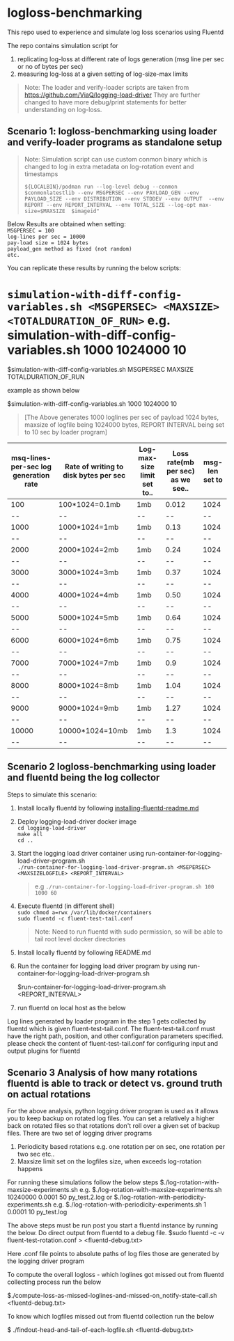 # logloss-benchmarking

This repo used to experience and simulate log loss scenarios using Fluentd

The repo contains simulation script for 
 1. replicating log-loss at different rate of logs generation (msg line per sec or no of bytes per sec)
 2. measuring log-loss at a given setting of log-size-max limits
 
 > Note: The loader and verify-loader scripts are taken from https://github.com/ViaQ/logging-load-driver
 They are further changed to have more debug/print statements for better understanding on log-loss.

## Scenario 1:  logloss-benchmarking using loader and verify-loader programs as standalone setup

 
 > Note: Simulation script can use custom conmon binary which is changed to log in extra metadata on log-rotation event and timestamps
 >
 > ```${LOCALBIN}/podman run --log-level debug --conmon $conmonlatestlib --env MSGPERSEC --env PAYLOAD_GEN --env PAYLOAD_SIZE --env DISTRIBUTION --env STDDEV --env OUTPUT  --env REPORT --env REPORT_INTERVAL --env TOTAL_SIZE --log-opt max-size=$MAXSIZE  $imageid"``` 
 

 Below Results are obtained when setting:  
   `MSGPERSEC = 100`  
   `log-lines per sec = 10000`  
   `pay-load size = 1024 bytes`    
   `payload_gen method as fixed (not random)`   
   `etc.`  
 
 You can replicate these results by running the below scripts:
 

 `simulation-with-diff-config-variables.sh <MSGPERSEC> <MAXSIZE> <TOTALDURATION_OF_RUN>`
 e.g. simulation-with-diff-config-variables.sh 1000 1024000 10 
=======
   $simulation-with-diff-config-variables.sh MSGPERSEC MAXSIZE TOTALDURATION_OF_RUN
 
   example as shown below
 
   $simulation-with-diff-config-variables.sh 1000 1024000 10 

 
 > [The Above generates 1000 loglines per sec of payload 1024 bytes, maxsize of logfile being 1024000 bytes, REPORT INTERVAL being set to 10 sec by loader program]

|msq-lines-per-sec log generation rate | Rate of writing to disk bytes per sec | Log-max-size limit set to.. | Loss rate(mb per sec) as we see.. |msg-len set to |
|--|--|--|--|--|
|100  | 100*1024=0.1mb| 1mb | 0.012| 1024 |
|--|--|--|--|--|
|1000 | 1000*1024=1mb | 1mb | 0.13 | 1024 |
|--|--|--|--|--|
|2000 | 2000*1024=2mb | 1mb | 0.24 | 1024 |
|--|--|--|--|--|
|3000 | 3000*1024=3mb | 1mb | 0.37 | 1024 |
|--|--|--|--|--|
|4000 | 4000*1024=4mb | 1mb | 0.50 | 1024 |
|--|--|--|--|--|
|5000 | 5000*1024=5mb | 1mb | 0.64 | 1024 |
|--|--|--|--|--|
|6000 | 6000*1024=6mb | 1mb | 0.75 | 1024 |
|--|--|--|--|--|
|7000 | 7000*1024=7mb | 1mb | 0.9  | 1024 |
|--|--|--|--|--|
|8000 | 8000*1024=8mb | 1mb | 1.04 | 1024 |
|--|--|--|--|--|
|9000 |9000*1024=9mb  | 1mb | 1.27 | 1024 |
|--|--|--|--|--|
|10000|10000*1024=10mb|1mb  | 1.3  | 1024 |
|--|--|--|--|--|


## Scenario 2 logloss-benchmarking using loader and fluentd being the log collector
Steps to simulate this scenario:


   1. Install locally fluentd by following [installing-fluentd-readme.md](installing-fluentd-readme.md)
   2. Deploy logging-load-driver docker image  
      `cd logging-load-driver`    
      `make all`  
      `cd ..`  
   3. Start the logging load driver container using run-container-for-logging-load-driver-program.sh   
      `./run-container-for-logging-load-driver-program.sh <MSEPERSEC> <MAXSIZELOGFILE> <REPORT_INTERVAL>`
             
      > e.g `./run-container-for-logging-load-driver-program.sh 100 1000 60`     
   3. Execute fluentd (in different shell)  
      `sudo chmod a=rwx /var/lib/docker/containers`    
      `sudo fluentd -c fluent-test-tail.conf`  
      
      > Note: Need to run fluentd with sudo permission, so will be able to tail root level docker directories     
      
   1. Install locally fluentd by following README.md
   
   
   2. Run the container for logging load driver program by using run-container-for-logging-load-driver-program.sh 
   
      $run-container-for-logging-load-driver-program.sh <MSEPERSEC> <MAXSIZELOGFILE> <REPORT_INTERVAL>
   
   3. run fluentd on local host as the below 
  
  Log lines generated by loader program in the step 1 gets collected by fluentd which is given fluent-test-tail.conf. The fluent-test-tail.conf must have the right path, position, and other configuration parameters specified.
  please check the content of fluent-test-tail.conf for configuring input and output plugins for fluentd
  

## Scenario 3 Analysis of how many rotations fluentd is able to track or detect vs. ground truth on actual rotations
 
 For the above analysis, python logging driver program is used as it allows you to keep backup on rotated log files. You can set a relatively a higher back on rotated files so that rotations don't roll over a given set of backup files. There are two set of logging driver programs 
  1. Periodicity based rotations e.g. one rotation per on sec, one rotation per two sec etc..
  2. Maxsize limit set on the logfiles size, when exceeds log-rotation happens
  
 For running these simulations follow the below steps
 $./log-rotation-with-maxsize-experiments.sh <maxsizeoflogfiles> <duration-between-two-log-lines> <duration-of-run> <test-log-file-name>
 e.g.
 $./log-rotation-with-maxsize-experiments.sh 10240000 0.0001 50 py_test.2.log
 or
 $./log-rotation-with-periodicity-experiments.sh <time-to-rotate> <duration-between-two-log-lines> <duration-of-run> <test-log-file-name>
 e.g.
 $./log-rotation-with-periodicity-experiments.sh 1 0.0001 10 py_test.log
 
 The above steps must be run post you start a fluentd instance by running the below. Do direct output from fluentd to a debug file.
 $sudo fluentd -c -v fluent-test-rotation.conf  >   <fluentd-debug.txt>
 
 Here .conf file points to absolute paths of log files those are generated by the logging driver program
 
 To compute the overall logloss - which loglines got missed out from fluentd collecting process run the below
 
 $./compute-loss-as-missed-loglines-and-missed-on_notify-state-call.sh <dir-where-logfiles-generated> <fluentd-debug.txt> 
 
 To know which logfiles missed out from fluentd collection run the below
 
 $ ./findout-head-and-tail-of-each-logfile.sh <dir-where-logfiles-generated> <fluentd-debug.txt> 
 
  
